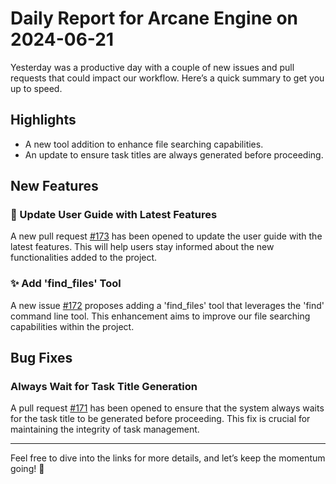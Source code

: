 # Daily Report for Arcane Engine on 2024-06-21

Yesterday was a productive day with a couple of new issues and pull requests that could impact our workflow. Here’s a quick summary to get you up to speed.

## Highlights
- A new tool addition to enhance file searching capabilities.
- An update to ensure task titles are always generated before proceeding.

## New Features
### 📝 Update User Guide with Latest Features
A new pull request [#173](https://github.com/arc-eng/studio/pull/173) has been opened to update the user guide with the latest features. This will help users stay informed about the new functionalities added to the project.

### ✨ Add 'find_files' Tool
A new issue [#172](https://github.com/arc-eng/studio/issues/172) proposes adding a 'find_files' tool that leverages the 'find' command line tool. This enhancement aims to improve our file searching capabilities within the project.

## Bug Fixes
### Always Wait for Task Title Generation
A pull request [#171](https://github.com/arc-eng/studio/pull/171) has been opened to ensure that the system always waits for the task title to be generated before proceeding. This fix is crucial for maintaining the integrity of task management.

---

Feel free to dive into the links for more details, and let’s keep the momentum going! 🚀